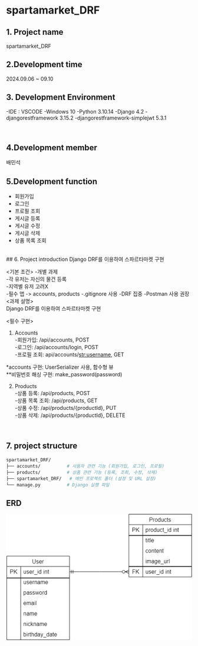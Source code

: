 # spartamarket_DRF


## 1. Project name
spartamarket_DRF
<br/> 
## 2.Development time 
2024.09.06 ~ 09.10
 
## 3. Development Environment
-IDE : VSCODE
-Windows 10
-Python 3.10.14
-Django 4.2
-djangorestframework 3.15.2 
-djangorestframework-simplejwt 5.3.1

<br/>

## 4.Development member
배민석
<br/>
## 5.Development function
- 회원가입
- 로그인
- 프로필 조회
- 게시글 등록
- 게시글 수정
- 게시글 삭제
- 상품 목록 조회
<br/>
## 6. Project introduction
Django DRF를 이용하여 스파르타마켓 구현

<기본 조건>
-개별 과제  
-각 유저는 자신의 물건 등록  
-지역별 유저 고려X  
-필수 앱 -> accounts, products
-.gitignore 사용
-DRF 집중
-Postman 사용 권장
<과제 설명>  
Django DRF를 이용하여 스파르타마켓 구현  
  
<필수 구현>  
1. Accounts  
-회원가입: /api/accounts, POST  
-로그인: /api/accounts/login, POST  
-프로필 조회: api/accounts/<str:username>, GET  

*accounts 구현: UserSerializer 사용, 함수형 뷰  
**비밀번호 해싱 구현: make_password(password)  

2. Products  
-상품 등록: /api/products, POST  
-상품 목록 조회: /api/products, GET  
-상품 수정: /api/products/{productId}, PUT  
-상품 삭제: /api/products/{productId}, DELETE  

<br/>

## 7. project structure
```bash
spartamarket_DRF/
├── accounts/          # 사용자 관련 기능 (회원가입, 로그인, 프로필)
├── products/          # 상품 관련 기능 (등록, 조회, 수정, 삭제)
├── spartamarket_DRF/   # 메인 프로젝트 폴더 (설정 및 URL 설정)
└── manage.py          # Django 실행 파일
```
## ERD
![ERD](ERD.drawio.png)
